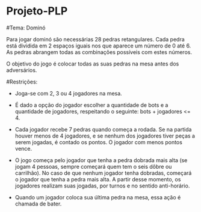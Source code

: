 # Projeto-PLP

#Tema: Dominó

Para jogar dominó são necessárias 28 pedras retangulares. Cada pedra está dividida em 2 espaços iguais nos que aparece um número de 0 até 6. As pedras abrangem todas as combinações possíveis com estes números.

O objetivo do jogo é colocar todas as suas pedras na mesa antes dos adversários.

#Restrições:

- Joga-se com 2, 3 ou 4 jogadores na mesa.

- É dado a opção do jogador escolher a quantidade de bots e a quantidade de jogadores, respeitando o seguinte: bots + jogadores <= 4.

- Cada jogador recebe 7 pedras quando começa a rodada. Se na partida houver menos de 4 jogadores, e se nenhum dos jogadores tiver peças a serem jogadas, é contado os pontos. O jogador com menos pontos vence.

- O jogo começa pelo jogador que tenha a pedra dobrada mais alta (se jogam 4 pessoas, sempre começará quem tem o seis dôbre ou carrilhão). No caso de que nenhum jogador tenha dobradas, começará o jogador que tenha a pedra mais alta. A partir desse momento, os jogadores realizam suas jogadas, por turnos e no sentido anti-horário.

- Quando um jogador coloca sua última pedra na mesa, essa ação é chamada de bater.
